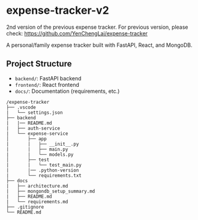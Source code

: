 # expense-tracker-v2

2nd version of the previous expense tracker. For previous version, please check: <https://github.com/YenChengLai/expense-tracker>

A personal/family expense tracker built with FastAPI, React, and MongoDB.

## Project Structure

- `backend/`: FastAPI backend
- `frontend/`: React frontend
- `docs/`: Documentation (requirements, etc.)

```plaintext
/expense-tracker
├── .vscode
|   └── settings.json
├── backend
|   |── README.md
|   ├── auth-service
|   └── expense-service
│       ├── app
|       |   ├── __init__.py
|       |   ├── main.py
|       |   └── models.py
│       ├── test
|       |   └── test_main.py
|       |── .python-version
|       └── requirements.txt
├── docs
|   ├── architecture.md
|   ├── mongondb_setup_summary.md
|   ├── README.md
|   └── requirements.md
├── .gitignore
└── README.md
```
